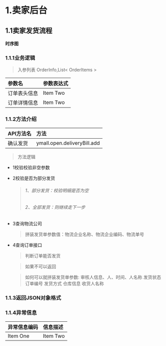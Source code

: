 # 1.卖家后台
## 1.1卖家发货流程
**时序图**
### 1.1.1业务逻辑
> 入参列表 OrderInfo,List< OrderItems \>

| 参数名 | 参数表达式    |
| :------------- | :------------- |
| 订单表头信息      | Item Two       |
| 订单详情信息      | Item Two       |
### 1.1.2方法介绍

| API方法名     | 方法     |
| :------------- | :------------- |
| 确认发货      | ymall.open.deliveryBill.add     |

>方法逻辑

- 1校验校验非空参数

- 2校验是否为部分发货
  >###### 1、部分发货：校验明细是否为空
  >###### 2、全部发货：则继续走下一步

- 3查询物流公司  
  >拼装发货单参数值：物流企业名称、物流企业编码、物流单号

- 4查询订单接口
    >判断订单能否发货

    >如果不可以返回

    >如何可以就拼装发货单参数:
    审核人信息、人、时间、人名称
    发货状态
    订单编号
    发货方式
    仓库信息
    收货人名称


### 1.1.3返回JSON对象格式

### 1.1.4异常信息

| 异常信息编码 |信息描述     |
| :------------- | :------------- |
| Item One       | Item Two       |
